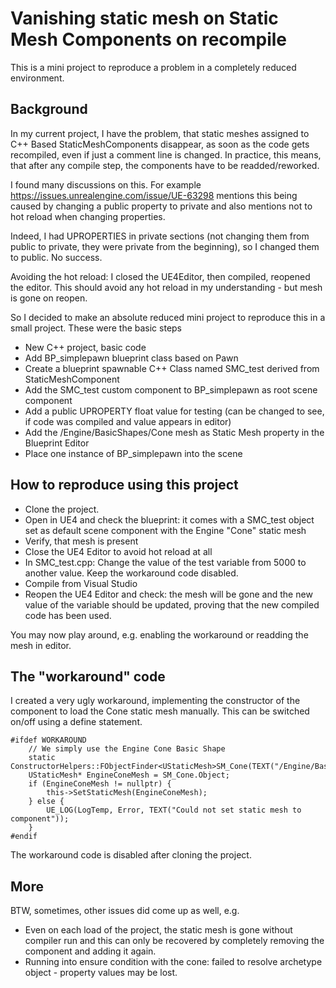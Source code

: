 # Vanishing static mesh on Static Mesh Components on recompile

This is a mini project to reproduce a problem in a completely reduced environment.

## Background
In my current project, I have the problem, that static meshes assigned to C++ Based StaticMeshComponents
disappear, as soon as the code gets recompiled, even if just a comment line is changed. In practice, this means, that after any
compile step, the components have to be readded/reworked.

I found many discussions on this. For example https://issues.unrealengine.com/issue/UE-63298 mentions this being
caused by changing a public property to private and also mentions not to hot reload when changing properties.

Indeed, I had UPROPERTIES in private sections (not changing them from public to private, they were 
private from the beginning), so I changed them to public. No success.

Avoiding the hot reload: I closed the UE4Editor, then compiled, reopened the editor. This should avoid any
hot reload in my understanding - but mesh is gone on reopen.

So I decided to make an absolute reduced mini project to reproduce this in a small project. These were the basic steps

* New C++ project, basic code
* Add BP_simplepawn blueprint class based on Pawn
* Create a blueprint spawnable C++ Class named SMC_test derived from StaticMeshComponent
* Add the SMC_test custom component to BP_simplepawn as root scene component
* Add a public UPROPERTY float value for testing (can be changed to see, if code was compiled and value appears in editor)
* Add the /Engine/BasicShapes/Cone mesh as Static Mesh property in the Blueprint Editor
* Place one instance of BP_simplepawn into the scene

## How to reproduce using this project

* Clone the project.
* Open in UE4 and check the blueprint: it comes with a SMC_test object set as default scene component with the Engine "Cone" static mesh
* Verify, that mesh is present
* Close the UE4 Editor to avoid hot reload at all
* In SMC_test.cpp: Change the value of the test variable from 5000 to another value. Keep the workaround code disabled.
* Compile from Visual Studio
* Reopen the UE4 Editor and check: the mesh will be gone and the new value of the variable should be updated, proving that the new compiled code has been used.

You may now play around, e.g. enabling the workaround or readding the mesh in editor.

## The "workaround" code

I created a very ugly workaround, implementing the constructor of the component to load the Cone static mesh manually. This can
be switched on/off using a define statement.
```
#ifdef WORKAROUND
	// We simply use the Engine Cone Basic Shape
	static ConstructorHelpers::FObjectFinder<UStaticMesh>SM_Cone(TEXT("/Engine/BasicShapes/Cone.Cone"));
	UStaticMesh* EngineConeMesh = SM_Cone.Object;
	if (EngineConeMesh != nullptr) {
		this->SetStaticMesh(EngineConeMesh);
	} else {
		UE_LOG(LogTemp, Error, TEXT("Could not set static mesh to component"));
	}
#endif
```
The workaround code is disabled after cloning the project.


## More 

BTW, sometimes, other issues did come up as well, e.g.

* Even on each load of the project, the static mesh is gone without compiler run and this can only be recovered by completely removing the component and adding it again.
* Running into ensure condition with the cone: failed to resolve archetype object - property values may be lost.

